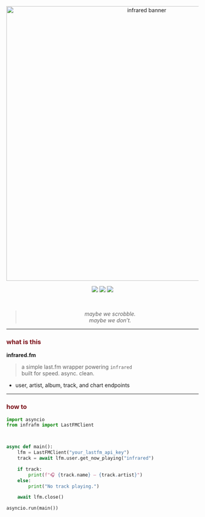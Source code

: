 <p align="center">
  <img src="https://files.catbox.moe/kjr0cd.png" width="720" alt="infrared banner"/>
</p>

<p align="center">
  <img src="https://img.shields.io/badge/module-infrafm-7a0f17?style=flat&labelColor=000000" />
  <img src="https://img.shields.io/badge/api-last.fm-7a0f17?style=flat&labelColor=000000" />
  <img src="https://img.shields.io/badge/status-public-7a0f17?style=flat&labelColor=000000" />
</p>

<br>

<blockquote align="center">
  <em>maybe we scrobble.<br>maybe we don’t.</em>
</blockquote>

---

### <span style="color:#7a0f17">what is this</span>

**infrared.fm**  
> a simple last.fm wrapper powering `infrared`  
> built for speed. async. clean.

- user, artist, album, track, and chart endpoints  


---

### <span style="color:#7a0f17">how to</span>

```py
import asyncio
from infrafm import LastFMClient



async def main():
    lfm = LastFMClient("your_lastfm_api_key")
    track = await lfm.user.get_now_playing("infrared")

    if track:
        print(f"🎧 {track.name} — {track.artist}")
    else:
        print("No track playing.")

    await lfm.close()

asyncio.run(main())

